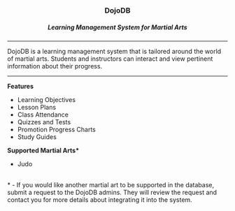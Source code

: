 <html>
  <body>
    <div align="center"><h3>DojoDB</h3></div>
    <div align="center"><h5>Learning Management System for Martial Arts</h5></div>
    <hr />
    <p>
      DojoDB is a learning management system that is tailored around the world of martial arts. Students and instructors can interact and view pertinent information about their progress.
    </p>
    <hr />
    <p>
      <b>Features</b>
      <ul>
        <li>Learning Objectives</li>
        <li>Lesson Plans</li>
        <li>Class Attendance</li>
        <li>Quizzes and Tests</li>
        <li>Promotion Progress Charts</li>
        <li>Study Guides</li>
      </ul>
    </p>
    <b>Supported Martial Arts*</b>
    <ul>
      <li>Judo</li>
    </ul>
    <br />
    <div>
      * - If you would like another martial art to be supported in the database, submit a request to the DojoDB admins. They will review the request and contact you for more details about integrating it into the system.
    </div>
  </body>
</html>
